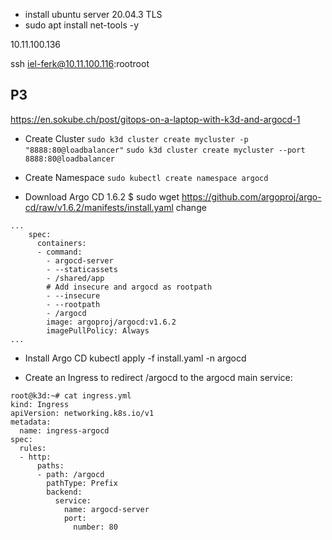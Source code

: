 - install ubuntu server 20.04.3 TLS
- sudo apt install net-tools -y 

10.11.100.136

ssh iel-ferk@10.11.100.116:rootroot




## P3
https://en.sokube.ch/post/gitops-on-a-laptop-with-k3d-and-argocd-1



- Create Cluster
`sudo k3d cluster create mycluster -p "8888:80@loadbalancer"`
`sudo k3d cluster create mycluster --port 8888:80@loadbalancer`

- Create Namespace
`sudo kubectl create namespace argocd`

- Download Argo CD 1.6.2
$ sudo wget https://github.com/argoproj/argo-cd/raw/v1.6.2/manifests/install.yaml
change
```
...
    spec:
      containers:
      - command:
        - argocd-server
        - --staticassets
        - /shared/app
        # Add insecure and argocd as rootpath
        - --insecure
        - --rootpath
        - /argocd
        image: argoproj/argocd:v1.6.2
        imagePullPolicy: Always
...
```


- Install Argo CD
kubectl apply -f install.yaml -n argocd


- Create an Ingress to redirect /argocd to the argocd main service:
```
root@k3d:~# cat ingress.yml 
kind: Ingress
apiVersion: networking.k8s.io/v1
metadata:
  name: ingress-argocd
spec:
  rules:
  - http:
      paths:
      - path: /argocd
        pathType: Prefix
        backend:
          service:
            name: argocd-server
            port:
              number: 80
```


